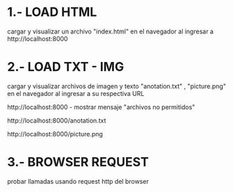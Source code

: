 # 1.- LOAD HTML

cargar y visualizar un archivo "index.html" en el navegador al ingresar a http://localhost:8000

# 2.- LOAD TXT - IMG

cargar y visualizar archivos de imagen y texto "anotation.txt" , "picture.png" en el navegador al ingresar a su respectiva URL

http://localhost:8000 - mostrar mensaje "archivos no permitidos"

http://localhost:8000/anotation.txt

http://localhost:8000/picture.png

# 3.- BROWSER REQUEST

probar llamadas usando request http del browser
